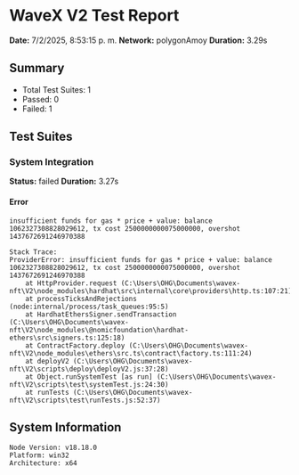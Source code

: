 # WaveX V2 Test Report

**Date:** 7/2/2025, 8:53:15 p. m.
**Network:** polygonAmoy
**Duration:** 3.29s

## Summary

- Total Test Suites: 1
- Passed: 0
- Failed: 1

## Test Suites

### System Integration

**Status:** failed
**Duration:** 3.27s

#### Error
```
insufficient funds for gas * price + value: balance 1062327308828029612, tx cost 2500000000075000000, overshot 1437672691246970388

Stack Trace:
ProviderError: insufficient funds for gas * price + value: balance 1062327308828029612, tx cost 2500000000075000000, overshot 1437672691246970388
    at HttpProvider.request (C:\Users\OHG\Documents\wavex-nft\V2\node_modules\hardhat\src\internal\core\providers\http.ts:107:21)
    at processTicksAndRejections (node:internal/process/task_queues:95:5)
    at HardhatEthersSigner.sendTransaction (C:\Users\OHG\Documents\wavex-nft\V2\node_modules\@nomicfoundation\hardhat-ethers\src\signers.ts:125:18)
    at ContractFactory.deploy (C:\Users\OHG\Documents\wavex-nft\V2\node_modules\ethers\src.ts\contract\factory.ts:111:24)
    at deployV2 (C:\Users\OHG\Documents\wavex-nft\V2\scripts\deploy\deployV2.js:37:28)
    at Object.runSystemTest [as run] (C:\Users\OHG\Documents\wavex-nft\V2\scripts\test\systemTest.js:24:30)
    at runTests (C:\Users\OHG\Documents\wavex-nft\V2\scripts\test\runTests.js:52:37)
```

## System Information

```
Node Version: v18.18.0
Platform: win32
Architecture: x64
```